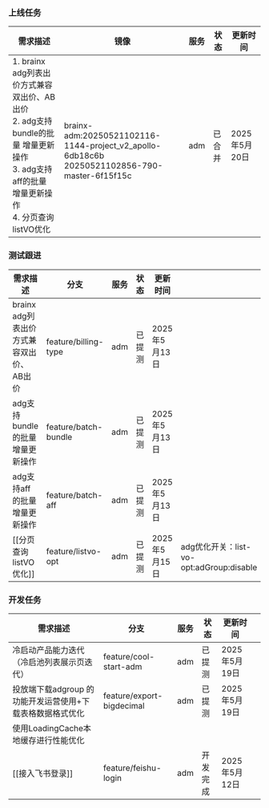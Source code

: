 ### 上线任务

| 需求描述                                                                                                  | 镜像                                                                                                  | 服务  | 状态  | 更新时间       |
| ----------------------------------------------------------------------------------------------------- | --------------------------------------------------------------------------------------------------- | --- | --- | ---------- |
| 1. brainx adg列表出价方式兼容双出价、AB出价<br>2. adg支持bundle的批量 增量更新操作<br>3. adg支持aff的批量 增量更新操作<br>4. 分页查询listVO优化 | <br>brainx-adm:20250521102116-1144-project_v2_apollo-6db18c6b<br>20250521102856-790-master-6f15f15c | adm | 已合并 | 2025年5月20日 |


### 测试跟进
| 需求描述                       | 分支                   | 服务  | 状态  | 更新时间       |                                     |
| -------------------------- | -------------------- | --- | --- | ---------- | ----------------------------------- |
| brainx adg列表出价方式兼容双出价、AB出价 | feature/billing-type | adm | 已提测 | 2025年5月13日 |                                     |
| adg支持bundle的批量 增量更新操作      | feature/batch-bundle | adm | 已提测 | 2025年5月13日 |                                     |
| adg支持aff的批量 增量更新操作         | feature/batch-aff    | adm | 已提测 | 2025年5月13日 |                                     |
| [[分页查询listVO优化]]           | feature/listvo-opt   | adm | 已提测 | 2025年5月15日 | adg优化开关：list-vo-opt:adGroup:disable |


### 开发任务
| 需求描述                              | 分支                        | 服务  | 状态   | 更新时间       |     |
| --------------------------------- | ------------------------- | --- | ---- | ---------- | --- |
| 冷启动产品能力迭代（冷启池列表展示页迭代）             | feature/cool-start-adm    | adm | 已提测  | 2025年5月19日 |     |
| 投放端下载adgroup 的功能开发运营使用+下载表格数据格式优化 | feature/export-bigdecimal | adm | 已提测  | 2025年5月19日 |     |
| 使用LoadingCache本地缓存进行性能优化          |                           |     |      |            |     |
| [[接入飞书登录]]                        | feature/feishu-login      | adm | 开发完成 | 2025年5月12日 |     |

